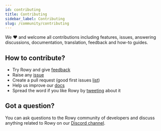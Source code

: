 ```yaml
---
id: contributing
title: Contributing
sidebar_label: Contributing
slug: /community/contributing
---
```


We ❤️ and welcome all contributions including features, issues, answering discussions, documentation, translation, feedback and how-to guides. 

## How to contribute?
- Try Rowy and give [feedback](mailto:feedback@rowy.io)
- Raise any [issue](https://github.com/rowyio/rowy/issues)
- Create a pull request (good first issues [list]((https://github.com/rowyio/rowy/projects/3)))
- Help us improve our [docs](https://github.com/rowyio/rowy/docs)
- Spread the word if you like Rowy by [tweeting](https://ctt.ac/M00va) about it
  
## Got a question?
You can ask questions to the Rowy community of developers and discuss anything related to Rowy on our [Discord channel](https://discord.com/invite/B8yAD5PDX4).

